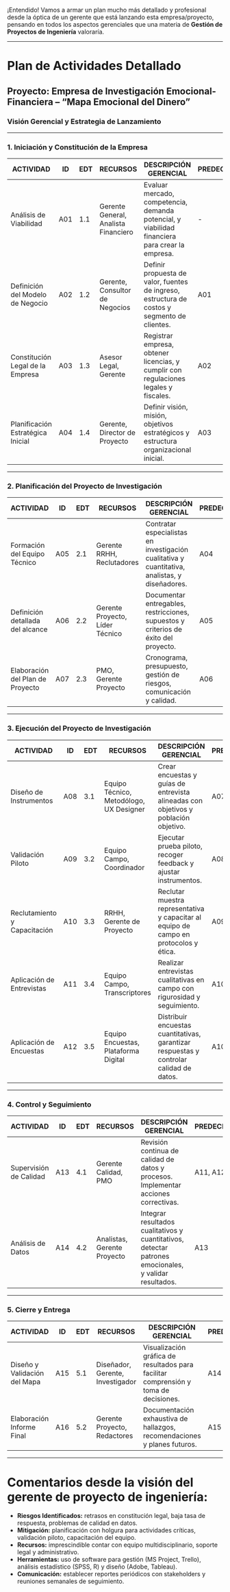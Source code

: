 ¡Entendido! Vamos a armar un plan mucho más detallado y profesional desde la óptica de un gerente que está lanzando esta empresa/proyecto, pensando en todos los aspectos gerenciales que una materia de **Gestión de Proyectos de Ingeniería** valoraría.

---

# Plan de Actividades Detallado

## Proyecto: Empresa de Investigación Emocional-Financiera – “Mapa Emocional del Dinero”

### Visión Gerencial y Estrategia de Lanzamiento

---

### 1. **Iniciación y Constitución de la Empresa**

| ACTIVIDAD                         | ID  | EDT | RECURSOS                             | DESCRIPCIÓN GERENCIAL                                                                           | PREDECESORAS | SUCESORAS | ADELANTO | RETRASO | RELACIÓN DE PRECEDENCIA |
| --------------------------------- | --- | --- | ------------------------------------ | ----------------------------------------------------------------------------------------------- | ------------ | --------- | -------- | ------- | ----------------------- |
| Análisis de Viabilidad            | A01 | 1.1 | Gerente General, Analista Financiero | Evaluar mercado, competencia, demanda potencial, y viabilidad financiera para crear la empresa. | -            | A02       | 0        | 0       | FS                      |
| Definición del Modelo de Negocio  | A02 | 1.2 | Gerente, Consultor de Negocios       | Definir propuesta de valor, fuentes de ingreso, estructura de costos y segmento de clientes.    | A01          | A03       | 0        | 0       | FS                      |
| Constitución Legal de la Empresa  | A03 | 1.3 | Asesor Legal, Gerente                | Registrar empresa, obtener licencias, y cumplir con regulaciones legales y fiscales.            | A02          | A04       | 0        | 5       | FS                      |
| Planificación Estratégica Inicial | A04 | 1.4 | Gerente, Director de Proyecto        | Definir visión, misión, objetivos estratégicos y estructura organizacional inicial.             | A03          | A05       | 0        | 0       | FS                      |

---

### 2. **Planificación del Proyecto de Investigación**

| ACTIVIDAD                        | ID  | EDT | RECURSOS                        | DESCRIPCIÓN GERENCIAL                                                                          | PREDECESORAS | SUCESORAS | ADELANTO | RETRASO | RELACIÓN DE PRECEDENCIA |
| -------------------------------- | --- | --- | ------------------------------- | ---------------------------------------------------------------------------------------------- | ------------ | --------- | -------- | ------- | ----------------------- |
| Formación del Equipo Técnico     | A05 | 2.1 | Gerente RRHH, Reclutadores      | Contratar especialistas en investigación cualitativa y cuantitativa, analistas, y diseñadores. | A04          | A06       | 0        | 2       | FS                      |
| Definición detallada del alcance | A06 | 2.2 | Gerente Proyecto, Líder Técnico | Documentar entregables, restricciones, supuestos y criterios de éxito del proyecto.            | A05          | A07       | 0        | 0       | FS                      |
| Elaboración del Plan de Proyecto | A07 | 2.3 | PMO, Gerente Proyecto           | Cronograma, presupuesto, gestión de riesgos, comunicación y calidad.                           | A06          | A08       | 0        | 0       | FS                      |

---

### 3. **Ejecución del Proyecto de Investigación**

| ACTIVIDAD                    | ID  | EDT | RECURSOS                                | DESCRIPCIÓN GERENCIAL                                                                   | PREDECESORAS | SUCESORAS | ADELANTO | RETRASO | RELACIÓN DE PRECEDENCIA |
| ---------------------------- | --- | --- | --------------------------------------- | --------------------------------------------------------------------------------------- | ------------ | --------- | -------- | ------- | ----------------------- |
| Diseño de Instrumentos       | A08 | 3.1 | Equipo Técnico, Metodólogo, UX Designer | Crear encuestas y guías de entrevista alineadas con objetivos y población objetivo.     | A07          | A09       | 0        | 0       | FS                      |
| Validación Piloto            | A09 | 3.2 | Equipo Campo, Coordinador               | Ejecutar prueba piloto, recoger feedback y ajustar instrumentos.                        | A08          | A10       | 0        | 1       | FS                      |
| Reclutamiento y Capacitación | A10 | 3.3 | RRHH, Gerente de Proyecto               | Reclutar muestra representativa y capacitar al equipo de campo en protocolos y ética.   | A09          | A11, A12  | 0        | 0       | FS                      |
| Aplicación de Entrevistas    | A11 | 3.4 | Equipo Campo, Transcriptores            | Realizar entrevistas cualitativas en campo con rigurosidad y seguimiento.               | A10          | A13       | 0        | 0       | FS                      |
| Aplicación de Encuestas      | A12 | 3.5 | Equipo Encuestas, Plataforma Digital    | Distribuir encuestas cuantitativas, garantizar respuestas y controlar calidad de datos. | A10          | A13       | 0        | 0       | FS                      |

---

### 4. **Control y Seguimiento**

| ACTIVIDAD              | ID  | EDT | RECURSOS                    | DESCRIPCIÓN GERENCIAL                                                                                  | PREDECESORAS | SUCESORAS | ADELANTO | RETRASO | RELACIÓN DE PRECEDENCIA |
| ---------------------- | --- | --- | --------------------------- | ------------------------------------------------------------------------------------------------------ | ------------ | --------- | -------- | ------- | ----------------------- |
| Supervisión de Calidad | A13 | 4.1 | Gerente Calidad, PMO        | Revisión continua de calidad de datos y procesos. Implementar acciones correctivas.                    | A11, A12     | A14       | 0        | 0       | FS                      |
| Análisis de Datos      | A14 | 4.2 | Analistas, Gerente Proyecto | Integrar resultados cualitativos y cuantitativos, detectar patrones emocionales, y validar resultados. | A13          | A15       | 0        | 0       | FS                      |

---

### 5. **Cierre y Entrega**

| ACTIVIDAD                    | ID  | EDT | RECURSOS                         | DESCRIPCIÓN GERENCIAL                                                                | PREDECESORAS | SUCESORAS | ADELANTO | RETRASO | RELACIÓN DE PRECEDENCIA |
| ---------------------------- | --- | --- | -------------------------------- | ------------------------------------------------------------------------------------ | ------------ | --------- | -------- | ------- | ----------------------- |
| Diseño y Validación del Mapa | A15 | 5.1 | Diseñador, Gerente, Investigador | Visualización gráfica de resultados para facilitar comprensión y toma de decisiones. | A14          | A16       | 0        | 0       | FS                      |
| Elaboración Informe Final    | A16 | 5.2 | Gerente Proyecto, Redactores     | Documentación exhaustiva de hallazgos, recomendaciones y planes futuros.             | A15          | -         | 0        | 0       | FS                      |

---

# Comentarios desde la visión del gerente de proyecto de ingeniería:

* **Riesgos Identificados:** retrasos en constitución legal, baja tasa de respuesta, problemas de calidad en datos.
* **Mitigación:** planificación con holgura para actividades críticas, validación piloto, capacitación del equipo.
* **Recursos:** imprescindible contar con equipo multidisciplinario, soporte legal y administrativo.
* **Herramientas:** uso de software para gestión (MS Project, Trello), análisis estadístico (SPSS, R) y diseño (Adobe, Tableau).
* **Comunicación:** establecer reportes periódicos con stakeholders y reuniones semanales de seguimiento.
